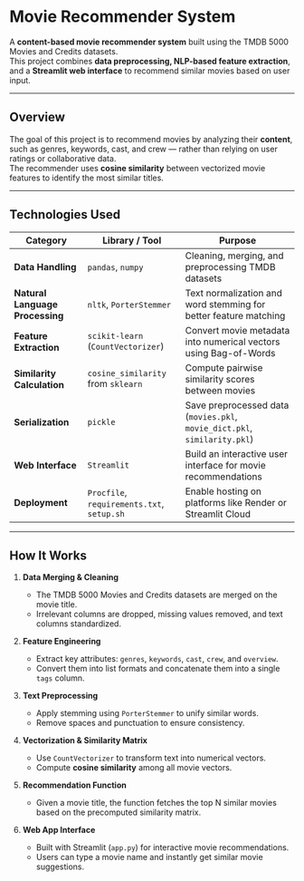 #  Movie Recommender System

A **content-based movie recommender system** built using the TMDB 5000 Movies and Credits datasets.  
This project combines **data preprocessing, NLP-based feature extraction**, and a **Streamlit web interface** to recommend similar movies based on user input.

---

##  Overview

The goal of this project is to recommend movies by analyzing their **content**, such as genres, keywords, cast, and crew — rather than relying on user ratings or collaborative data.  
The recommender uses **cosine similarity** between vectorized movie features to identify the most similar titles.

---

##  Technologies Used

| Category | Library / Tool | Purpose |
|-----------|----------------|----------|
| **Data Handling** | `pandas`, `numpy` | Cleaning, merging, and preprocessing TMDB datasets |
| **Natural Language Processing** | `nltk`, `PorterStemmer` | Text normalization and word stemming for better feature matching |
| **Feature Extraction** | `scikit-learn` (`CountVectorizer`) | Convert movie metadata into numerical vectors using Bag-of-Words |
| **Similarity Calculation** | `cosine_similarity` from `sklearn` | Compute pairwise similarity scores between movies |
| **Serialization** | `pickle` | Save preprocessed data (`movies.pkl`, `movie_dict.pkl`, `similarity.pkl`) |
| **Web Interface** | `Streamlit` | Build an interactive user interface for movie recommendations |
| **Deployment** | `Procfile`, `requirements.txt`, `setup.sh` | Enable hosting on platforms like Render or Streamlit Cloud |

---

##  How It Works

1. **Data Merging & Cleaning**  
   - The TMDB 5000 Movies and Credits datasets are merged on the movie title.  
   - Irrelevant columns are dropped, missing values removed, and text columns standardized.

2. **Feature Engineering**  
   - Extract key attributes: `genres`, `keywords`, `cast`, `crew`, and `overview`.  
   - Convert them into list formats and concatenate them into a single `tags` column.

3. **Text Preprocessing**  
   - Apply stemming using `PorterStemmer` to unify similar words.  
   - Remove spaces and punctuation to ensure consistency.

4. **Vectorization & Similarity Matrix**  
   - Use `CountVectorizer` to transform text into numerical vectors.  
   - Compute **cosine similarity** among all movie vectors.

5. **Recommendation Function**  
   - Given a movie title, the function fetches the top N similar movies based on the precomputed similarity matrix.

6. **Web App Interface**  
   - Built with Streamlit (`app.py`) for interactive movie recommendations.  
   - Users can type a movie name and instantly get similar movie suggestions.
